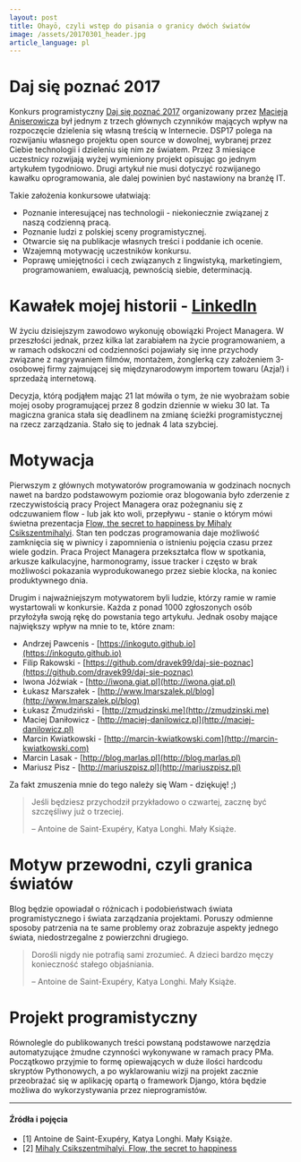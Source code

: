 ```yaml
---
layout: post
title: Ohayō, czyli wstęp do pisania o granicy dwóch światów
image: /assets/20170301_header.jpg
article_language: pl
---
```


# Daj się poznać 2017

Konkurs programistyczny [Daj się poznać 2017](http://dajsiepoznac.pl) organizowany przez [Macieja Aniserowicza](https://www.linkedin.com/in/maciejaniserowicz) był jednym z trzech głównych czynników mających wpływ na rozpoczęcie dzielenia się własną treścią w Internecie. DSP17 polega na rozwijaniu własnego projektu open source w dowolnej, wybranej przez Ciebie technologii i dzieleniu się nim ze światem. Przez 3 miesiące uczestnicy rozwijają wyżej wymieniony projekt opisując go jednym artykułem tygodniowo. Drugi artykuł nie musi dotyczyć rozwijanego kawałku oprogramowania, ale dalej powinien być nastawiony na branżę IT.

Takie założenia konkursowe ułatwiają:

* Poznanie interesującej nas technologii - niekoniecznie związanej z naszą codzienną pracą.
* Poznanie ludzi z polskiej sceny programistycznej.
* Otwarcie się na publikacje własnych treści i poddanie ich ocenie.
* Wzajemną motywację uczestników konkursu.
* Poprawę umiejętności i cech związanych z lingwistyką, marketingiem, programowaniem, ewaluacją, pewnością siebie, determinacją.

# Kawałek mojej historii - [LinkedIn](https://www.linkedin.com/in/rafalmakara/)

W życiu dzisiejszym zawodowo wykonuję obowiązki Project Managera. W przeszłości jednak, przez kilka lat zarabiałem na życie programowaniem, a w ramach odskoczni od codzienności pojawiały się inne przychody związane z nagrywaniem filmów, montażem, żonglerką czy założeniem 3-osobowej firmy zajmującej się międzynarodowym importem towaru (Azja!) i sprzedażą internetową.

Decyzja, którą podjąłem mając 21 lat mówiła o tym, że nie wyobrażam sobie mojej osoby programującej przez 8 godzin dziennie w wieku 30 lat. Ta magiczna granica stała się deadlinem na zmianę ścieżki programistycznej na rzecz zarządzania. Stało się to jednak 4 lata szybciej.

# Motywacja

Pierwszym z głównych motywatorów programowania w godzinach nocnych nawet na bardzo podstawowym poziomie oraz blogowania było zderzenie z rzeczywistością pracy Project Managera oraz pożegnaniu się z odczuwaniem flow - lub jak kto woli, przepływu - stanie o którym mówi świetna prezentacja [Flow, the secret to happiness by Mihaly Csikszentmihalyi](https://www.ted.com/talks/mihaly_csikszentmihalyi_on_flow?language=en). Stan ten podczas programowania daje możliwość zamknięcia się w piwnicy i zapomnienia o istnieniu pojęcia czasu przez wiele godzin. Praca Project Managera przekształca flow w spotkania, arkusze kalkulacyjne, harmonogramy, issue tracker i często w brak możliwości pokazania wyprodukowanego przez siebie klocka, na koniec produktywnego dnia.

Drugim i najważniejszym motywatorem byli ludzie, którzy ramie w ramie wystartowali w konkursie. Każda z ponad 1000 zgłoszonych osób przyłożyła swoją rękę do powstania tego artykułu. Jednak osoby mające największy wpływ na mnie to te, które znam:

* Andrzej Pawcenis - [https://inkoguto.github.io](https://inkoguto.github.io)
* Filip Rakowski - [https://github.com/dravek99/daj-sie-poznac](https://github.com/dravek99/daj-sie-poznac)
* Iwona Jóźwiak - [http://iwona.giat.pl](http://iwona.giat.pl)
* Łukasz Marszałek - [http://www.lmarszalek.pl/blog](http://www.lmarszalek.pl/blog)
* Łukasz Żmudziński - [http://zmudzinski.me](http://zmudzinski.me)
* Maciej Daniłowicz - [http://maciej-danilowicz.pl](http://maciej-danilowicz.pl)
* Marcin Kwiatkowski - [http://marcin-kwiatkowski.com](http://marcin-kwiatkowski.com)
* Marcin Lasak - [http://blog.marlas.pl](http://blog.marlas.pl)
* Mariusz Pisz - [http://mariuszpisz.pl](http://mariuszpisz.pl)

Za fakt zmuszenia mnie do tego należy się Wam - dziękuję! ;)

> Jeśli będziesz przychodził przykładowo o czwartej, zacznę być szczęśliwy już o trzeciej.
> 
> – Antoine de Saint-Exupéry, Katya Longhi. Mały Książe.

# Motyw przewodni, czyli granica światów

Blog będzie opowiadał o różnicach i podobieństwach świata programistycznego i świata zarządzania projektami. Poruszy odmienne sposoby patrzenia na te same problemy oraz zobrazuje aspekty jednego świata, niedostrzegalne z powierzchni drugiego.

> Dorośli nigdy nie potrafią sami zrozumieć. A dzieci bardzo męczy konieczność stałego objaśniania.
> 
> – Antoine de Saint-Exupéry, Katya Longhi. Mały Książe.

# Projekt programistyczny

Równolegle do publikowanych treści powstaną podstawowe narzędzia automatyzujące żmudne czynności wykonywane w ramach pracy PMa. Początkowo przyjmie to formę opiewających w duże ilości hardcodu skryptów Pythonowych, a po wyklarowaniu wizji na projekt zacznie przeobrażać się w aplikację opartą o framework Django, która będzie możliwa do wykorzystywania przez nieprogramistów.

* * *

#### Źródła i pojęcia

*   \[1\] Antoine de Saint-Exupéry, Katya Longhi. Mały Książe.
*   \[2\] [Mihaly Csikszentmihalyi. Flow, the secret to happiness](https://www.ted.com/talks/mihaly_csikszentmihalyi_on_flow?language=en)
